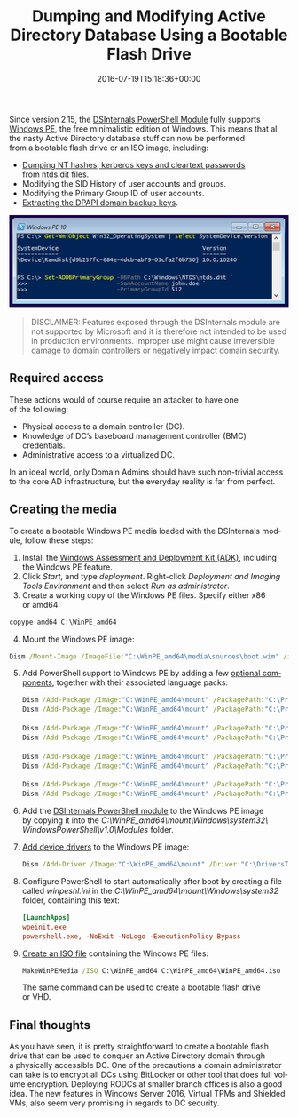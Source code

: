 ﻿---
ref: 7611
title: 'Dumping and&nbsp;Modifying Active Directory Database Using a&nbsp;Bootable Flash Drive'
date: 2016-07-19T15:18:36+00:00
layout: post
lang: en
image: /assets/images/winpe.png
permalink: /en/dumping-modifying-active-directory-database-bootable-flash-drive/
tags:
    - 'Active Directory'
    - DPAPI
    - PowerShell
    - Security
---

Since version 2.15, the&nbsp;[DSInternals PowerShell Module](https://github.com/MichaelGrafnetter/DSInternals) fully supports [Windows PE](https://learn.microsoft.com/en-us/windows-hardware/manufacture/desktop/winpe-intro?view=windows-11), the&nbsp;free minimalistic edition of&nbsp;Windows. This&nbsp;means that&nbsp;all the&nbsp;nasty Active Directory database stuff can now&nbsp;be&nbsp;performed from&nbsp;a&nbsp;bootable flash drive or&nbsp;an&nbsp;ISO image, including:

- [Dumping NT hashes, kerberos keys and&nbsp;cleartext passwords](/en/dumping-ntds-dit-files-using-powershell/) from&nbsp;ntds.dit files.
- Modifying the&nbsp;SID History of&nbsp;user accounts and&nbsp;groups.
- Modifying the&nbsp;Primary Group ID of&nbsp;user accounts.
- [Extracting the&nbsp;DPAPI domain backup keys](/en/retrieving-dpapi-backup-keys-from-active-directory/).

![Windows PE DSInternals](../../assets/images/winpe.png)

<!--more-->

> DISCLAIMER: Features exposed through the&nbsp;DSInternals module are not supported by&nbsp;Microsoft and&nbsp;it&nbsp;is&nbsp;therefore not intended to&nbsp;be&nbsp;used in&nbsp;production environments. Improper use might cause irreversible damage to&nbsp;domain controllers or&nbsp;negatively impact domain security.

## Required access

These actions would of&nbsp;course require an&nbsp;attacker to&nbsp;have one of&nbsp;the&nbsp;following:

- Physical access to&nbsp;a&nbsp;domain controller (DC).
- Knowledge of&nbsp;DC’s baseboard management controller (BMC) credentials.
- Administrative access to&nbsp;a&nbsp;virtualized DC.

In an&nbsp;ideal world, only Domain Admins should have such non-trivial access to&nbsp;the&nbsp;core AD infrastructure, but&nbsp;the&nbsp;everyday reality is&nbsp;far from&nbsp;perfect.

## Creating the&nbsp;media

To create a&nbsp;bootable Windows PE media loaded with&nbsp;the&nbsp;DSInternals module, follow these steps:

1. Install the&nbsp;[Windows Assessment and&nbsp;Deployment Kit (ADK)](https://go.microsoft.com/fwlink/p/?LinkId=526803), including the&nbsp;Windows PE feature.
2. Click *Start*, and&nbsp;type *deployment*. Right-click *Deployment and&nbsp;Imaging Tools Environment* and&nbsp;then select *Run as&nbsp;administrator*.
3. Create a&nbsp;working copy of&nbsp;the&nbsp;Windows PE files. Specify either x86 or&nbsp;amd64:
```bat
copype amd64 C:\WinPE_amd64
```
4. Mount the&nbsp;Windows PE image:
```bat
Dism /Mount-Image /ImageFile:"C:\WinPE_amd64\media\sources\boot.wim" /index:1 /MountDir:"C:\WinPE_amd64\mount"
```
5. Add PowerShell support to&nbsp;Windows PE by&nbsp;adding a&nbsp;few [optional components](https://learn.microsoft.com/en-us/windows-hardware/manufacture/desktop/winpe-add-packages--optional-components-reference?view=windows-11), together with&nbsp;their associated language packs:

    ```bat
    Dism /Add-Package /Image:"C:\WinPE_amd64\mount" /PackagePath:"C:\Program Files\Windows Kits\10\Assessment and Deployment Kit\Windows Preinstallation Environment\amd64\WinPE_OCs\WinPE-WMI.cab"
    Dism /Add-Package /Image:"C:\WinPE_amd64\mount" /PackagePath:"C:\Program Files\Windows Kits\10\Assessment and Deployment Kit\Windows Preinstallation Environment\amd64\WinPE_OCs\en-us\WinPE-WMI_en-us.cab"
        
    Dism /Add-Package /Image:"C:\WinPE_amd64\mount" /PackagePath:"C:\Program Files\Windows Kits\10\Assessment and Deployment Kit\Windows Preinstallation Environment\amd64\WinPE_OCs\WinPE-NetFX.cab"
    Dism /Add-Package /Image:"C:\WinPE_amd64\mount" /PackagePath:"C:\Program Files\Windows Kits\10\Assessment and Deployment Kit\Windows Preinstallation Environment\amd64\WinPE_OCs\en-us\WinPE-NetFX_en-us.cab"
        
    Dism /Add-Package /Image:"C:\WinPE_amd64\mount" /PackagePath:"C:\Program Files\Windows Kits\10\Assessment and Deployment Kit\Windows Preinstallation Environment\amd64\WinPE_OCs\WinPE-Scripting.cab"
    Dism /Add-Package /Image:"C:\WinPE_amd64\mount" /PackagePath:"C:\Program Files\Windows Kits\10\Assessment and Deployment Kit\Windows Preinstallation Environment\amd64\WinPE_OCs\en-us\WinPE-Scripting_en-us.cab"
        
    Dism /Add-Package /Image:"C:\WinPE_amd64\mount" /PackagePath:"C:\Program Files\Windows Kits\10\Assessment and Deployment Kit\Windows Preinstallation Environment\amd64\WinPE_OCs\WinPE-PowerShell.cab"
    Dism /Add-Package /Image:"C:\WinPE_amd64\mount" /PackagePath:"C:\Program Files\Windows Kits\10\Assessment and Deployment Kit\Windows Preinstallation Environment\amd64\WinPE_OCs\en-us\WinPE-PowerShell_en-us.cab"
    ```

6. Add the&nbsp;[DSInternals PowerShell module](https://github.com/MichaelGrafnetter/DSInternals/releases) to&nbsp;the&nbsp;Windows PE image by&nbsp;copying it&nbsp;into the&nbsp;*C:\\WinPE\_amd64\\mount\\Windows\\system32\\ WindowsPowerShell\\v1.0\\Modules* folder.

7. [Add device drivers](https://learn.microsoft.com/en-us/windows-hardware/manufacture/desktop/add-and-remove-drivers-to-an-offline-windows-image?view=windows-11) to&nbsp;the&nbsp;Windows PE image:

    ```bat
    Dism /Add-Driver /Image:"C:\WinPE_amd64\mount" /Driver:"C:\DriversToEmbed" /Recurse
    ```

8. Configure PowerShell to&nbsp;start automatically after&nbsp;boot by&nbsp;creating a&nbsp;file called *winpeshl.ini* in&nbsp;the&nbsp;*C:\\WinPE\_amd64\\mount\\Windows\\system32* folder, containing this&nbsp;text:

    ```ini
    [LaunchApps]
    wpeinit.exe
    powershell.exe, -NoExit -NoLogo -ExecutionPolicy Bypass
    ```

9. [Create an&nbsp;ISO file](https://learn.microsoft.com/en-us/windows-hardware/manufacture/desktop/makewinpemedia-command-line-options?view=windows-11) containing the&nbsp;Windows PE files:

    ```bat
    MakeWinPEMedia /ISO C:\WinPE_amd64 C:\WinPE_amd64\WinPE_amd64.iso
    ```
    
    The&nbsp;same command can be&nbsp;used to&nbsp;create a&nbsp;bootable flash drive or&nbsp;VHD.

## Final thoughts

As&nbsp;you have seen, it&nbsp;is&nbsp;pretty straightforward to&nbsp;create a&nbsp;bootable flash drive that&nbsp;can be&nbsp;used to&nbsp;conquer an&nbsp;Active Directory domain through a&nbsp;physically accessible DC. One of&nbsp;the&nbsp;precautions a&nbsp;domain administrator can take is&nbsp;to&nbsp;encrypt all DCs using BitLocker or&nbsp;other tool that&nbsp;does full volume encryption. Deploying RODCs at smaller branch offices is&nbsp;also a&nbsp;good idea. The&nbsp;new features in&nbsp;Windows Server 2016, Virtual TPMs and&nbsp;Shielded VMs, also seem very promising in&nbsp;regards to&nbsp;DC security.
